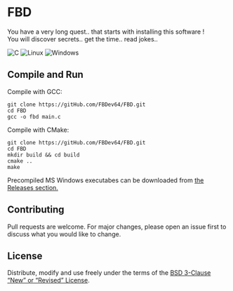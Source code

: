 # FBD

You have a very long quest.. that starts with installing this software ! 
<br>You will discover secrets.. get the time.. read jokes..


![C](https://img.shields.io/badge/c-%2300599C.svg?style=for-the-badge&logo=c&logoColor=white)
![Linux](https://img.shields.io/badge/Linux-FCC624?style=for-the-badge&logo=linux&logoColor=black)
![Windows](https://img.shields.io/badge/Windows-0078D6?style=for-the-badge&logo=windows&logoColor=white)
<br>

## Compile and Run

Compile with GCC:
```
git clone https://gitHub.com/FBDev64/FBD.git
cd FBD
gcc -o fbd main.c
```

Compile with CMake:
```
git clone https://gitHub.com/FBDev64/FBD.git
cd FBD
mkdir build && cd build
cmake ..
make
```

Precompiled MS Windows executabes can be downloaded from [the Releases section.](https://github.com/FBDev64/FBD/releases)

## Contributing

Pull requests are welcome. For major changes, please open an issue first
to discuss what you would like to change.

## License

Distribute, modify and use freely under the terms of the
[BSD 3-Clause “New” or “Revised” License](https://choosealicense.com/licenses/bsd-3-clause/).
